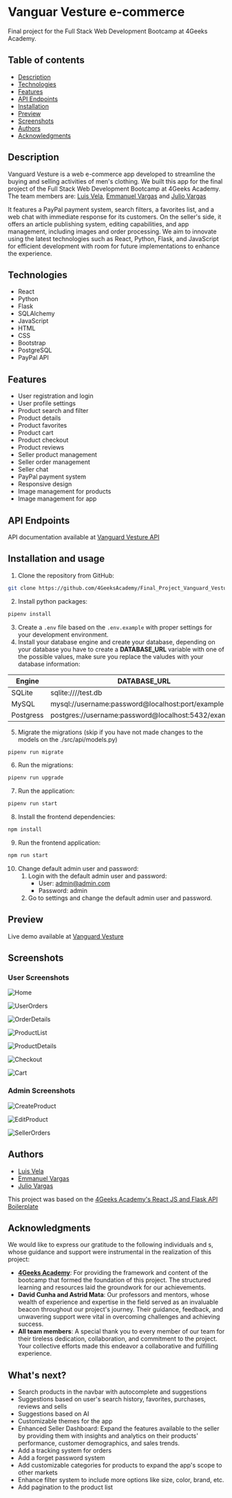 # Vanguar Vesture e-commerce

Final project for the Full Stack Web Development Bootcamp at 4Geeks Academy.

## Table of contents

- [Description](#description)
- [Technologies](#technologies)
- [Features](#features)
- [API Endpoints](#api-endpoints)
- [Installation](#installation)
- [Preview](#preview)
- [Screenshots](#screenshots)
- [Authors](#authors)
- [Acknowledgments](#acknowledgments)

## Description

Vanguard Vesture is a web e-commerce app developed to streamline the buying and selling activities of men's clothing. We built this app for the final project of the Full Stack Web Development Bootcamp at 4Geeks Academy. The team members are: [Luis Vela](https://github.com/luismvl), [Emmanuel Vargas](https://github.com/EmmanuelV22) and [Julio Vargas](https://github.com/JulioV10)

It features a PayPal payment system, search filters, a favorites list, and a web chat with immediate response for its customers. On the seller's side, it offers an article publishing system, editing capabilities, and app management,
including images and order processing. We aim to innovate using the latest technologies such as React, Python, Flask, and JavaScript for efficient development with room for future implementations to enhance the experience.

## Technologies

- React
- Python
- Flask
- SQLAlchemy
- JavaScript
- HTML
- CSS
- Bootstrap
- PostgreSQL
- PayPal API

## Features

- User registration and login
- User profile settings
- Product search and filter
- Product details
- Product favorites
- Product cart
- Product checkout
- Product reviews
- Seller product management
- Seller order management
- Seller chat
- PayPal payment system
- Responsive design
- Image management for products 
- Image management for app

## API Endpoints

API documentation available at [Vanguard Vesture API](https://github.com/4GeeksAcademy/Final_Project_Vanguard_Vesture_pt18_E_L_J/blob/develop/src/api/README.md)

## Installation and usage

1. Clone the repository from GitHub:
```bash
git clone https://github.com/4GeeksAcademy/Final_Project_Vanguard_Vesture_pt18_E_L_J
```

2. Install python packages:
```bash
pipenv install
```

3. Create a `.env` file based on the `.env.example` with proper settings for your development environment.
4. Install your database engine and create your database, depending on your database you have to create a **DATABASE_URL** variable with one of the possible values, make sure you replace the valudes with your database information:

  | Engine    | DATABASE_URL                                        |
  | --------- | --------------------------------------------------- |
  | SQLite    | sqlite:////test.db                                  |
  | MySQL     | mysql://username:password@localhost:port/example    |
  | Postgress | postgres://username:password@localhost:5432/example |


5. Migrate the migrations (skip if you have not made changes to the models on the ./src/api/models.py)
  
```bash
pipenv run migrate
```

6. Run the migrations:

```bash
pipenv run upgrade
```

7. Run the application:
  
```bash
pipenv run start
```

8. Install the frontend dependencies:

```bash
npm install
```

9. Run the frontend application:

```bash
npm run start
```

10. Change default admin user and password:
    1. Login with the default admin user and password:
        - User: admin@admin.com
        - Password: admin
    2. Go to settings and change the default admin user and password.

## Preview

Live demo available at [Vanguard Vesture](https://sample-service-name-b95y.onrender.com/)

## Screenshots

### User Screenshots

![Home](https://res.cloudinary.com/dspkak5d0/image/upload/v1692662616/readme_images/iavqahkcm76zlfqnvmsu.png)

![UserOrders](https://res.cloudinary.com/dspkak5d0/image/upload/v1692667864/readme_images/d6t1bxbdrv3erc5rfl1f.jpg)

![OrderDetails](https://res.cloudinary.com/dspkak5d0/image/upload/v1692667925/readme_images/jycrda5cqvvhhdmj6bc7.jpg)

![ProductList](https://res.cloudinary.com/dspkak5d0/image/upload/v1692667803/readme_images/ldcxr3wzf8df3fqqe2rv.jpg)

![ProductDetails](https://res.cloudinary.com/dspkak5d0/image/upload/v1692668070/readme_images/yjsav0lx0de5p7lhbdzo.jpg)

![Checkout](https://res.cloudinary.com/dspkak5d0/image/upload/v1692668000/readme_images/gryqz78leb6bdvkq9mql.jpg)

![Cart](https://res.cloudinary.com/dspkak5d0/image/upload/v1692668206/readme_images/aaptai7epsl12xhi3aeu.jpg)

### Admin Screenshots

![CreateProduct](https://res.cloudinary.com/dspkak5d0/image/upload/v1692668039/readme_images/s9ghqeaw0bjd6nxwyuej.jpg)

![EditProduct](https://res.cloudinary.com/dspkak5d0/image/upload/v1692668237/readme_images/wvt7mbu5crrnx4ds6jsd.jpg)

![SellerOrders](https://res.cloudinary.com/dspkak5d0/image/upload/v1692668271/readme_images/jnjgcrvzz2v9nlapl0nh.jpg)

## Authors

- [Luis Vela](https://github.com/luismvl)
- [Emmanuel Vargas](https://github.com/EmmanuelV22)
- [Julio Vargas](https://github.com/JulioV10)

This project was based on the [4Geeks Academy's React JS and Flask API Boilerplate](https://github.com/4GeeksAcademy/react-flask-hello)

## Acknowledgments

We would like to express our gratitude to the following individuals and s, whose guidance and support were instrumental in the realization of this project:

- **[4Geeks Academy](https://4geeksacademy.com/)**: For providing the framework and content of the bootcamp that formed the foundation of this project. The structured learning and resources laid the groundwork for our achievements.
- **David Cunha and Astrid Mata**: Our professors and mentors, whose wealth of experience and expertise in the field served as an invaluable beacon throughout our project's journey. Their guidance, feedback, and unwavering support were vital in overcoming challenges and achieving success.
- **All team members**: A special thank you to every member of our team for their tireless dedication, collaboration, and commitment to the project. Your collective efforts made this endeavor a collaborative and fulfilling experience.

## What's next?

- Search products in the navbar with autocomplete and suggestions
- Suggestions based on user's search history, favorites, purchases, reviews and sells
- Suggestions based on AI
- Customizable themes for the app
- Enhanced Seller Dashboard:  Expand the features available to the seller by providing them with insights and analytics on their products' performance, customer demographics, and sales trends.
- Add a tracking system for orders
- Add a forget password system
- Add customizable categories for products to expand the app's scope to other markets
- Enhance filter system to include more options like size, color, brand, etc.
- Add pagination to the product list